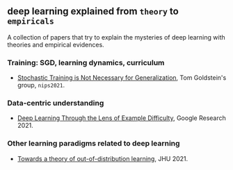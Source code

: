 ## deep learning explained from `theory` to `empiricals`

A collection of papers that try to explain the mysteries of deep learning with theories and empirical evidences.

### Training: SGD, learning dynamics, curriculum

- [Stochastic Training is Not Necessary for Generalization](https://arxiv.org/pdf/2109.14119.pdf), Tom Goldstein's group, `nips2021`.


### Data-centric understanding

- [Deep Learning Through the Lens of Example Difficulty](https://arxiv.org/pdf/2106.09647.pdf), Google Research 2021.


### Other learning paradigms related to deep learning

- [Towards a theory of out-of-distribution learning](https://arxiv.org/pdf/2109.14501.pdf), JHU 2021.
